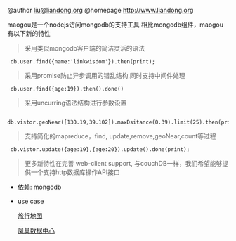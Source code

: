 
 @author liu@liandong.org
 @homepage http://www.liandong.org
 
maogou是一个nodejs访问mongodb的支持工具
相比mongodb组件，maogou有以下新的特性

 >  采用类似mongodb客户端的简洁灵活的语法

     db.user.find({name:'linkwisdom'}).then(print);

 >  采用promise防止异步调用的错乱结构,同时支持中间件处理

     db.user.find({age:19}).then().done()
     
 
 > 采用uncurring语法结构进行参数设置

 
     db.vistor.geoNear([130.19,39.102]).maxDsitance(0.39).limit(25).then(print);

 > 支持简化的mapreduce，find, update,remove,geoNear,count等过程
 
     db.vistor.update({age:19},{age:20}).update().done(print);


 >  更多新特性在完善
   web-client support, 与couchDB一样，我们希望能够提供一个支持http数据库操作API接口


 * 依赖: mongodb
 
 * use case
 
   [旅行地图](http://liandong.org/travel)

   [凤巢数据中心](http://ecomfe/uedc)


